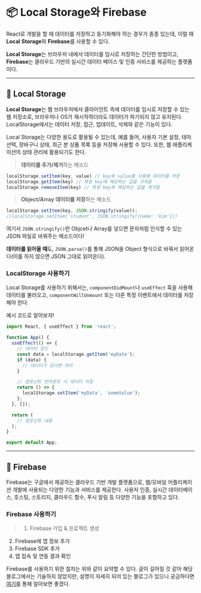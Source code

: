 # 📦 Local Storage와 Firebase
React로 개발을 할 때 데이터를 저장하고 동기화해야 하는 경우가 종종 있는데, 
이럴 때 **Local** **Storage**와 **Firebase**를 사용할 수 있다.

**Local Storage**는 브라우저 내에서 데이터를 임시로 저장하는 간단한 방법이고, 
**Firebase**는 클라우드 기반의 실시간 데이터 베이스 및 인증 서비스를 제공하는 플랫폼이다.

<hr>

## 📌 Local Storage
**Local Storage**는 웹 브라우저에서 클라이언트 측에 데이터를 임시로 저장할 수 있는 웹 저장소로, 브라우저나 OS가 재시작하더라도 데이터가 파기되지 않고 유지된다. LocalStorage에서는 데이터 저장, 접근, 업데이트, 삭제와 같은 기능이 있다.

Local Storage는 다양한 용도로 활용될 수 있는데, 예를 들어, 사용자 기본 설정, 테마 선택, 장바구니 상태, 최근 본 상품 목록 등을 저장해 사용할 수 있다. 또한, 웹 애플리케이션의 상태 관리에 활용되기도 한다.

>**데이터를 추가/제거**하는 메소드
>
```javascript
localStorage.setItem(key, value) // key와 value를 사용해 데이터를 저장
localStorage.getItem(key) // 특정 key에 해당하는 값을 가져옴
localStorage.removeItem(key) // 특정 key와 해당하는 값을 제거함
```

>**Object/Array 데이터를 저장**하는 메소드
>
```javascript
localStorage.setItem(key, JSON.stringify(value));
//localStorage.setItem('student', JSON.stringify({name: 'kim'}))
```

여기서 `JSON.stringify()`란 Objcet나 Array를 넣으면 문자처럼 인식할 수 있는 JSON 파일로 바꿔주는 메소드이다!

**데이터를 읽어올 때**도, `JSON.parse()`를 통해 JSON을 Object 형식으로 바꿔서 읽어온다(이를 하지 않으면 JSON 그대로 읽어온다).

### LocalStorage 사용하기

Local Storage를 사용하기 위해서는, `componentDidMount`나 `useEffect` 훅을 사용해 데이터를 불러오고, `componentWillUnmount` 또는 다른 특정 이벤트에서 데이터를 저장해야 한다.

예시 코드로 알아보자!
```jsx
import React, { useEffect } from 'react';

function App() {
  useEffect(() => {
    // 데이터 로드
    const data = localStorage.getItem('myData');
    if (data) {
      // 데이터가 있다면 처리
    }

    // 컴포넌트 언마운트 시 데이터 저장
    return () => {
      localStorage.setItem('myData', 'someValue');
    };
  }, []);

  return (
    // 컴포넌트 내용
  );
}

export default App;
```
<hr>

## 📌 Firebase
Firebase는 구글에서 제공하는 클라우드 기반 개발 플랫폼으로, 웹/모바일 어플리케이션 개발에 사용되는 다양한 기능과 서비스를 제공한다. 
사용자 인증, 실시간 데이터베이스, 호스팅, 스토리지, 클라우드 함수, 푸시 알림 등 다양한 기능을 포함하고 있다.

### Firebase 사용하기
>1. Firebase 가입 & 프로젝트 생성
2. Firebase에 앱 정보 추가
3. Firebase SDK 추가
4. 앱 접속 및 연동 결과 확인

Firebase를 사용하기 위한 절차는 위와 같이 요약할 수 있다. 글이 길어질 것 같아 해당 블로그에서는 기술하지 않았지만, 설명이 자세히 되어 있는 블로그가 있으니 궁금하다면 [여기](https://richwind.co.kr/83)를 통해 알아보면 좋겠다.
